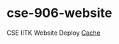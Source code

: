 # cse-906-website
CSE IITK Website Deploy
[Cache](https://gist.github.com/codersguild/6d564a998f76492cebb4d9d83369c1ed)
